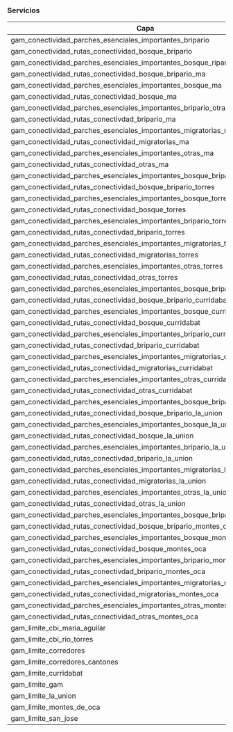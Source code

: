 ### Servicios
<table>
	<thead>
		<tr>
			<th>Capa</th><th>ArcGIS Feature Service</th>
		</tr>
	</thead>
	<tbody>
		<tr>
			<td>gam_conectividad_parches_esenciales_importantes_bripario</td><td>https://services9.arcgis.com/RrvMEynxDB8hycVO/arcgis/rest/services/gam_conectividad_parches_esenciales_importantes_bripario/FeatureServer</td>
		</tr>
		<tr>
			<td>gam_conectividad_rutas_conectividad_bosque_bripario</td><td>https://services9.arcgis.com/RrvMEynxDB8hycVO/arcgis/rest/services/gam_conectividad_rutas_conectividad_bosque_bripario/FeatureServer</td>
		</tr>
		<tr>
			<td>gam_conectividad_parches_esenciales_importantes_bosque_ripario_ma</td><td>https://services9.arcgis.com/RrvMEynxDB8hycVO/arcgis/rest/services/gam_conectividad_parches_esenciales_importantes_bosque_ripario_ma/FeatureServer</td>
		</tr>
		<tr>
			<td>gam_conectividad_rutas_conectividad_bosque_bripario_ma</td><td>https://services9.arcgis.com/RrvMEynxDB8hycVO/arcgis/rest/services/gam_conectividad_rutas_conectividad_bosque_bripario_ma/FeatureServer</td>
		</tr>
		<tr>
			<td>gam_conectividad_parches_esenciales_importantes_bosque_ma</td><td>https://services9.arcgis.com/RrvMEynxDB8hycVO/arcgis/rest/services/gam_conectividad_parches_esenciales_importantes_bosque_ma/FeatureServer</td>
		</tr>
		<tr>
			<td>gam_conectividad_rutas_conectividad_bosque_ma</td><td>https://services9.arcgis.com/RrvMEynxDB8hycVO/arcgis/rest/services/gam_conectividad_rutas_conectividad_bosque_ma/FeatureServer</td>
		</tr>
		<tr>
			<td>gam_conectividad_parches_esenciales_importantes_bripario_otras_ma</td><td>https://services9.arcgis.com/RrvMEynxDB8hycVO/arcgis/rest/services/gam_conectividad_parches_esenciales_importantes_bripario_otras_ma/FeatureServer</td>
		</tr>
		<tr>
			<td>gam_conectividad_rutas_conectivdad_bripario_ma</td><td>https://services9.arcgis.com/RrvMEynxDB8hycVO/arcgis/rest/services/gam_conectividad_rutas_conectivdad_bripario_ma/FeatureServer</td>
		</tr>
		<tr>
			<td>gam_conectividad_parches_esenciales_importantes_migratorias_ma</td><td>https://services9.arcgis.com/RrvMEynxDB8hycVO/arcgis/rest/services/gam_conectividad_parches_esenciales_importantes_migratorias_ma/FeatureServer</td>
		</tr>
		<tr>
			<td>gam_conectividad_rutas_conectividad_migratorias_ma</td><td>https://services9.arcgis.com/RrvMEynxDB8hycVO/arcgis/rest/services/gam_conectividad_rutas_conectividad_migratorias_ma/FeatureServer</td>
		</tr>
		<tr>
			<td>gam_conectividad_parches_esenciales_importantes_otras_ma</td><td>https://services9.arcgis.com/RrvMEynxDB8hycVO/arcgis/rest/services/gam_conectividad_parches_esenciales_importantes_otras_ma/FeatureServer</td>
		</tr>
		<tr>
			<td>gam_conectividad_rutas_conectividad_otras_ma</td><td>https://services9.arcgis.com/RrvMEynxDB8hycVO/arcgis/rest/services/gam_conectividad_rutas_conectividad_otras_ma/FeatureServer</td>
		</tr>
		<tr>
			<td>gam_conectividad_parches_esenciales_importantes_bosque_bripario_torres</td><td>https://services9.arcgis.com/RrvMEynxDB8hycVO/arcgis/rest/services/gam_conectividad_parches_esenciales_importantes_bosque_bripario_torres/FeatureServer</td>
		</tr>
		<tr>
			<td>gam_conectividad_rutas_conectividad_bosque_bripario_torres</td><td>https://services9.arcgis.com/RrvMEynxDB8hycVO/arcgis/rest/services/gam_conectividad_rutas_conectividad_bosque_bripario_torres/FeatureServer</td>
		</tr>
		<tr>
			<td>gam_conectividad_parches_esenciales_importantes_bosque_torres</td><td>https://services9.arcgis.com/RrvMEynxDB8hycVO/arcgis/rest/services/gam_conectividad_parches_esenciales_importantes_bosque_torres/FeatureServer</td>
		</tr>
		<tr>
			<td>gam_conectividad_rutas_conectividad_bosque_torres</td><td>https://services9.arcgis.com/RrvMEynxDB8hycVO/arcgis/rest/services/gam_conectividad_rutas_conectividad_bosque_torres/FeatureServer</td>
		</tr>
		<tr>
			<td>gam_conectividad_parches_esenciales_importantes_bripario_torres</td><td>https://services9.arcgis.com/RrvMEynxDB8hycVO/arcgis/rest/services/gam_conectividad_parches_esenciales_importantes_bripario_torres/FeatureServer</td>
		</tr>
		<tr>
			<td>gam_conectividad_rutas_conectivdad_bripario_torres</td><td>https://services9.arcgis.com/RrvMEynxDB8hycVO/arcgis/rest/services/gam_conectividad_rutas_conectivdad_bripario_torres/FeatureServer</td>
		</tr>
		<tr>
			<td>gam_conectividad_parches_esenciales_importantes_migratorias_torres</td><td>https://services9.arcgis.com/RrvMEynxDB8hycVO/arcgis/rest/services/gam_conectividad_parches_esenciales_importantes_migratorias_torres/FeatureServer</td>
		</tr>
		<tr>
			<td>gam_conectividad_rutas_conectividad_migratorias_torres</td><td>https://services9.arcgis.com/RrvMEynxDB8hycVO/arcgis/rest/services/gam_conectividad_rutas_conectividad_migratorias_torres/FeatureServer</td>
		</tr>
		<tr>
			<td>gam_conectividad_parches_esenciales_importantes_otras_torres</td><td>https://services9.arcgis.com/RrvMEynxDB8hycVO/arcgis/rest/services/gam_conectividad_parches_esenciales_importantes_otras_torres/FeatureServer</td>
		</tr>
		<tr>
			<td>gam_conectividad_rutas_conectividad_otras_torres</td><td>https://services9.arcgis.com/RrvMEynxDB8hycVO/arcgis/rest/services/gam_conectividad_rutas_conectividad_otras_torres/FeatureServer</td>
		</tr>
		<tr>
			<td>gam_conectividad_parches_esenciales_importantes_bosque_bripario_curridabat</td><td>https://services9.arcgis.com/RrvMEynxDB8hycVO/arcgis/rest/services/gam_conectividad_parches_esenciales_importantes_bosque_bripario_curridabat/FeatureServer</td>
		</tr>
		<tr>
			<td>gam_conectividad_rutas_conectividad_bosque_bripario_curridabat</td><td>https://services9.arcgis.com/RrvMEynxDB8hycVO/arcgis/rest/services/gam_conectividad_rutas_conectividad_bosque_bripario_curridabat/FeatureServer</td>
		</tr>
		<tr>
			<td>gam_conectividad_parches_esenciales_importantes_bosque_curridabat</td><td>https://services9.arcgis.com/RrvMEynxDB8hycVO/arcgis/rest/services/gam_conectividad_parches_esenciales_importantes_bosque_curridabat/FeatureServer</td>
		</tr>
		<tr>
			<td>gam_conectividad_rutas_conectividad_bosque_curridabat</td><td>https://services9.arcgis.com/RrvMEynxDB8hycVO/arcgis/rest/services/gam_conectividad_rutas_conectividad_bosque_curridabat/FeatureServer</td>
		</tr>
		<tr>
			<td>gam_conectividad_parches_esenciales_importantes_bripario_curridabat</td><td>https://services9.arcgis.com/RrvMEynxDB8hycVO/arcgis/rest/services/gam_conectividad_parches_esenciales_importantes_bripario_curridabat/FeatureServer</td>
		</tr>
		<tr>
			<td>gam_conectividad_rutas_conectivdad_bripario_curridabat</td><td>https://services9.arcgis.com/RrvMEynxDB8hycVO/arcgis/rest/services/gam_conectividad_rutas_conectivdad_bripario_curridabat/FeatureServer</td>
		</tr>
		<tr>
			<td>gam_conectividad_parches_esenciales_importantes_migratorias_curridabat</td><td>https://services9.arcgis.com/RrvMEynxDB8hycVO/arcgis/rest/services/gam_conectividad_parches_esenciales_importantes_migratorias_curridabat/FeatureServer</td>
		</tr>
		<tr>
			<td>gam_conectividad_rutas_conectividad_migratorias_curridabat</td><td>https://services9.arcgis.com/RrvMEynxDB8hycVO/arcgis/rest/services/gam_conectividad_rutas_conectividad_migratorias_curridabat/FeatureServer</td>
		</tr>
		<tr>
			<td>gam_conectividad_parches_esenciales_importantes_otras_curridabat</td><td>https://services9.arcgis.com/RrvMEynxDB8hycVO/arcgis/rest/services/gam_conectividad_parches_esenciales_importantes_otras_curridabat/FeatureServer</td>
		</tr>
		<tr>
			<td>gam_conectividad_rutas_conectividad_otras_curridabat</td><td>https://services9.arcgis.com/RrvMEynxDB8hycVO/arcgis/rest/services/gam_conectividad_rutas_conectividad_otras_curridabat/FeatureServer</td>
		</tr>
		<tr>
			<td>gam_conectividad_parches_esenciales_importantes_bosque_bripario_la_union</td><td>https://services9.arcgis.com/RrvMEynxDB8hycVO/arcgis/rest/services/gam_conectividad_parches_esenciales_importantes_bosque_bripario_la_union/FeatureServer</td>
		</tr>
		<tr>
			<td>gam_conectividad_rutas_conectividad_bosque_bripario_la_union</td><td>https://services9.arcgis.com/RrvMEynxDB8hycVO/arcgis/rest/services/gam_conectividad_rutas_conectividad_bosque_bripario_la_union/FeatureServer</td>
		</tr>
		<tr>
			<td>gam_conectividad_parches_esenciales_importantes_bosque_la_union</td><td>https://services9.arcgis.com/RrvMEynxDB8hycVO/arcgis/rest/services/gam_conectividad_parches_esenciales_importantes_bosque_la_union/FeatureServer</td>
		</tr>
		<tr>
			<td>gam_conectividad_rutas_conectividad_bosque_la_union</td><td>https://services9.arcgis.com/RrvMEynxDB8hycVO/arcgis/rest/services/gam_conectividad_rutas_conectividad_bosque_la_union/FeatureServer</td>
		</tr>
		<tr>
			<td>gam_conectividad_parches_esenciales_importantes_bripario_la_union</td><td>https://services9.arcgis.com/RrvMEynxDB8hycVO/arcgis/rest/services/gam_conectividad_parches_esenciales_importantes_bripario_la_union/FeatureServer</td>
		</tr>
		<tr>
			<td>gam_conectividad_rutas_conectivdad_bripario_la_union</td><td>https://services9.arcgis.com/RrvMEynxDB8hycVO/arcgis/rest/services/gam_conectividad_rutas_conectivdad_bripario_la_union/FeatureServer</td>
		</tr>
		<tr>
			<td>gam_conectividad_parches_esenciales_importantes_migratorias_la_union</td><td>https://services9.arcgis.com/RrvMEynxDB8hycVO/arcgis/rest/services/gam_conectividad_parches_esenciales_importantes_migratorias_la_union/FeatureServer</td>
		</tr>
		<tr>
			<td>gam_conectividad_rutas_conectividad_migratorias_la_union</td><td>https://services9.arcgis.com/RrvMEynxDB8hycVO/arcgis/rest/services/gam_conectividad_rutas_conectividad_migratorias_la_union/FeatureServer</td>
		</tr>
		<tr>
			<td>gam_conectividad_parches_esenciales_importantes_otras_la_union</td><td>https://services9.arcgis.com/RrvMEynxDB8hycVO/arcgis/rest/services/gam_conectividad_parches_esenciales_importantes_otras_la_union/FeatureServer</td>
		</tr>
		<tr>
			<td>gam_conectividad_rutas_conectividad_otras_la_union</td><td>https://services9.arcgis.com/RrvMEynxDB8hycVO/arcgis/rest/services/gam_conectividad_rutas_conectividad_otras_la_union/FeatureServer</td>
		</tr>
		<tr>
			<td>gam_conectividad_parches_esenciales_importantes_bosque_bripario_montes_oca</td><td>https://services9.arcgis.com/RrvMEynxDB8hycVO/arcgis/rest/services/gam_conectividad_parches_esenciales_importantes_bosque_bripario_montes_oca/FeatureServer</td>
		</tr>
		<tr>
			<td>gam_conectividad_rutas_conectividad_bosque_bripario_montes_oca</td><td>https://services9.arcgis.com/RrvMEynxDB8hycVO/arcgis/rest/services/gam_conectividad_rutas_conectividad_bosque_bripario_montes_oca/FeatureServer</td>
		</tr>
		<tr>
			<td>gam_conectividad_parches_esenciales_importantes_bosque_montes_oca</td><td>https://services9.arcgis.com/RrvMEynxDB8hycVO/arcgis/rest/services/gam_conectividad_parches_esenciales_importantes_bosque_montes_oca/FeatureServer</td>
		</tr>
		<tr>
			<td>gam_conectividad_rutas_conectividad_bosque_montes_oca</td><td>https://services9.arcgis.com/RrvMEynxDB8hycVO/arcgis/rest/services/gam_conectividad_rutas_conectividad_bosque_montes_oca/FeatureServer</td>
		</tr>
		<tr>
			<td>gam_conectividad_parches_esenciales_importantes_bripario_montes_oca</td><td>https://services9.arcgis.com/RrvMEynxDB8hycVO/arcgis/rest/services/gam_conectividad_parches_esenciales_importantes_bripario_montes_oca/FeatureServer</td>
		</tr>
		<tr>
			<td>gam_conectividad_rutas_conectivdad_bripario_montes_oca</td><td>https://services9.arcgis.com/RrvMEynxDB8hycVO/arcgis/rest/services/gam_conectividad_rutas_conectivdad_bripario_montes_oca/FeatureServer</td>
		</tr>
		<tr>
			<td>gam_conectividad_parches_esenciales_importantes_migratorias_montes_oca</td><td>https://services9.arcgis.com/RrvMEynxDB8hycVO/arcgis/rest/services/gam_conectividad_parches_esenciales_importantes_migratorias_montes_oca/FeatureServer</td>
		</tr>
		<tr>
			<td>gam_conectividad_rutas_conectividad_migratorias_montes_oca</td><td>https://services9.arcgis.com/RrvMEynxDB8hycVO/arcgis/rest/services/gam_conectividad_rutas_conectividad_migratorias_montes_oca/FeatureServer</td>
		</tr>
		<tr>
			<td>gam_conectividad_parches_esenciales_importantes_otras_montes_oca</td><td>https://services9.arcgis.com/RrvMEynxDB8hycVO/arcgis/rest/services/gam_conectividad_parches_esenciales_importantes_otras_montes_oca/FeatureServer</td>
		</tr>
		<tr>
			<td>gam_conectividad_rutas_conectividad_otras_montes_oca</td><td>https://services9.arcgis.com/RrvMEynxDB8hycVO/arcgis/rest/services/gam_conectividad_rutas_conectividad_otras_montes_oca/FeatureServer</td>
		</tr>
		<tr>
			<td>gam_limite_cbi_maria_aguilar</td><td>https://services9.arcgis.com/RrvMEynxDB8hycVO/arcgis/rest/services/gam_limite_cbi_maria_aguilar/FeatureServer</td>
		</tr>
		<tr>
			<td>gam_limite_cbi_rio_torres</td><td>https://services9.arcgis.com/RrvMEynxDB8hycVO/arcgis/rest/services/gam_limite_cbi_rio_torres/FeatureServer</td>
		</tr>
		<tr>
			<td>gam_limite_corredores</td><td>https://services9.arcgis.com/RrvMEynxDB8hycVO/arcgis/rest/services/gam_limite_corredores/FeatureServer</td>
		</tr>
		<tr>
			<td>gam_limite_corredores_cantones</td><td>https://services9.arcgis.com/RrvMEynxDB8hycVO/arcgis/rest/services/gam_limite_corredores_cantones/FeatureServer</td>
		</tr>
		<tr>
			<td>gam_limite_curridabat</td><td>https://services9.arcgis.com/RrvMEynxDB8hycVO/arcgis/rest/services/gam_limite_curridabat/FeatureServer</td>
		</tr>
		<tr>
			<td>gam_limite_gam</td><td>https://services9.arcgis.com/RrvMEynxDB8hycVO/arcgis/rest/services/gam_limite_gam/FeatureServer</td>
		</tr>
		<tr>
			<td>gam_limite_la_union</td><td>https://services9.arcgis.com/RrvMEynxDB8hycVO/arcgis/rest/services/gam_limite_la_union/FeatureServer</td>
		</tr>
		<tr>
			<td>gam_limite_montes_de_oca</td><td>https://services9.arcgis.com/RrvMEynxDB8hycVO/arcgis/rest/services/gam_limite_montes_de_oca/FeatureServer</td>
		</tr>
		<tr>
			<td>gam_limite_san_jose</td><td>https://services9.arcgis.com/RrvMEynxDB8hycVO/arcgis/rest/services/gam_limite_san_jose/FeatureServer</td>
		</tr>
	</tbody>
</table>
